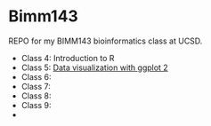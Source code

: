 # Bimm143
REPO for my BIMM143 bioinformatics class at UCSD.

- Class 4: Introduction to R
- Class 5: [Data visualization with ggplot 2](https://github.com/lucywang0515/bimm143/tree/main/class05)
- Class 6: []()
- Class 7:
- Class 8:
- Class 9:
- 

